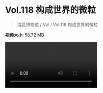 # Vol.118 构成世界的微粒

> 混乱博物馆 / Vol / Vol.118 构成世界的微粒

**视频大小**: 58.72 MB

<div class="video"><video src="https://file.hsyhx.top/video/混乱博物馆/Vol/118.mp4" controls preload>🤔 您的浏览器不支持 video 标签</video></div>